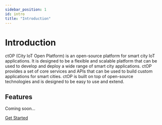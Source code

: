 ```yaml
---
sidebar_position: 1
id: intro
title: "Introduction"
---
```


# Introduction
ctOP (City IoT Open Platform) is an open-source platform for smart city IoT applications. It is designed to be a flexible and scalable platform that can be used to develop and deploy a wide range of smart city applications. ctOP provides a set of core services and APIs that can be used to build custom applications for smart cities. ctOP is built on top of open-source technologies and is designed to be easy to use and extend.

## Features
Coming soon...


[Get Started](/docs/under-construction)
